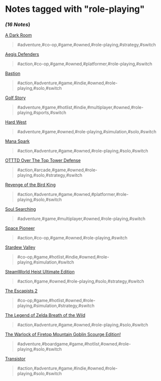 # Notes tagged with "role-playing"

### _(16 Notes_)

[A Dark Room](./../A%20Dark%20Room.md)
> #adventure,#co-op,#game,#owned,#role-playing,#strategy,#switch

[Aegis Defenders](./../Aegis%20Defenders.md)
> #action,#co-op,#game,#owned,#platformer,#role-playing,#switch

[Bastion](./../Bastion.md)
> #action,#adventure,#game,#indie,#owned,#role-playing,#solo,#switch

[Golf Story](./../Golf%20Story.md)
> #adventure,#game,#hotlist,#indie,#multiplayer,#owned,#role-playing,#sports,#switch

[Hard West](./../Hard%20West.md)
> #adventure,#game,#owned,#role-playing,#simulation,#solo,#switch

[Mana Spark](./../Mana%20Spark.md)
> #action,#adventure,#game,#owned,#role-playing,#solo,#switch

[OTTTD Over The Top Tower Defense](./../OTTTD%20Over%20The%20Top%20Tower%20Defense.md)
> #action,#arcade,#game,#owned,#role-playing,#solo,#strategy,#switch

[Revenge of the Bird King](./../Revenge%20of%20the%20Bird%20King.md)
> #action,#adventure,#game,#owned,#platformer,#role-playing,#solo,#switch

[Soul Searching](./../Soul%20Searching.md)
> #adventure,#game,#multiplayer,#owned,#role-playing,#switch

[Space Pioneer](./../Space%20Pioneer.md)
> #action,#co-op,#game,#owned,#role-playing,#switch

[Stardew Valley](./../Stardew%20Valley.md)
> #co-op,#game,#hotlist,#indie,#owned,#role-playing,#simulation,#switch

[SteamWorld Heist Ultimate Edition](./../SteamWorld%20Heist%20Ultimate%20Edition.md)
> #action,#game,#owned,#role-playing,#solo,#strategy,#switch

[The Escapists 2](./../The%20Escapists%202.md)
> #co-op,#game,#hotlist,#owned,#role-playing,#simulation,#strategy,#switch

[The Legend of Zelda Breath of the Wild](./../The%20Legend%20of%20Zelda%20Breath%20of%20the%20Wild.md)
> #action,#adventure,#game,#owned,#role-playing,#solo,#switch

[The Warlock of Firetop Mountain Goblin Scourge Edition!](./../The%20Warlock%20of%20Firetop%20Mountain%20Goblin%20Scourge%20Edition!.md)
> #adventure,#boardgame,#game,#hotlist,#owned,#role-playing,#solo,#switch

[Transistor](./../Transistor.md)
> #action,#adventure,#game,#indie,#owned,#role-playing,#solo,#switch


